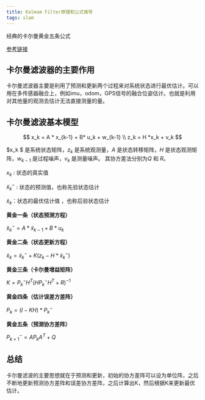 ```yaml
---
title: Kalmam Filter原理和公式推导
tags: slam
---
```


经典的卡尔曼黄金五条公式

<!--more-->

[参考链接](https://zhuanlan.zhihu.com/p/48876718)

## 卡尔曼滤波器的主要作用
卡尔曼滤波器主要是利用了预测和更新两个过程来对系统状态进行最优估计。可以用在多传感器融合上，例如imu，odom，GPS信号的融合位姿估计。也就是利用对其他量的观测去估计无法直接测量的量。

## 卡尔曼滤波基本模型

$$
x_k = A * x_{k-1} + B* u_k + w_{k-1} \\
z_k = H *x_k + v_k
$$

$x_k $ 是系统状态矩阵，$z_k$ 是系统观测量，$A$ 是状态转移矩阵，$H$ 是状态观测矩阵，$w_{k-1}$ 是过程噪声，$v_k$ 是测量噪声。 其协方差法分别为$Q$ 和 $R$。

$x_k$ : 状态的真实值

$\tilde{x}_k^-$  : 状态的预测值，也称先验状态估计

$\tilde{x}_k$：状态的最优估计值 ，也称后验状态估计

**黄金一条（状态预测方程）**

$\tilde{x}_k^- = A * \tilde{x}_{k-1} + B * u_k$

**黄金二条（状态更新方程）**

$\tilde{x}_k = \tilde{x}_k^- + K(z_k - H * \tilde{x}_k^-)$

**黄金三条（卡尔曼增益矩阵）**

$K = P_k^-H^T(HP_k^-H^T + R)^{-1}$

**黄金四条（估计误差方差阵）**

$P_k = (I - KH) * P_k^-$

**黄金五条（预测协方差阵）**

$P_{k+1}^- = AP_kA^T + Q$

## 总结

卡尔曼滤波的主要思想就在于预测和更新，初始的协方差阵可以设为单位阵，之后不断地更新预测协方差阵和误差协方差阵，之后计算出K，然后根据K来更新最优估计。
